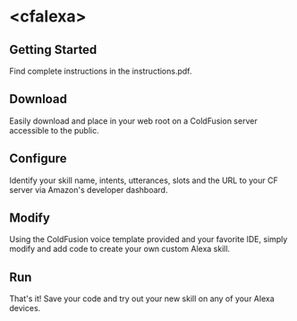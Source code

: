 # &lt;cfalexa&gt;


## Getting Started
Find complete instructions in the instructions.pdf.

## Download
Easily download <cfalexa> and place in your web root on a ColdFusion server accessible to the public.


## Configure
Identify your skill name, intents, utterances, slots and the URL to your CF server via Amazon's developer dashboard.


## Modify
Using the ColdFusion voice template provided and your favorite IDE, simply modify and add code to create your own custom Alexa skill.


## Run
That's it!  Save your code and try out your new skill on any of your Alexa devices.


